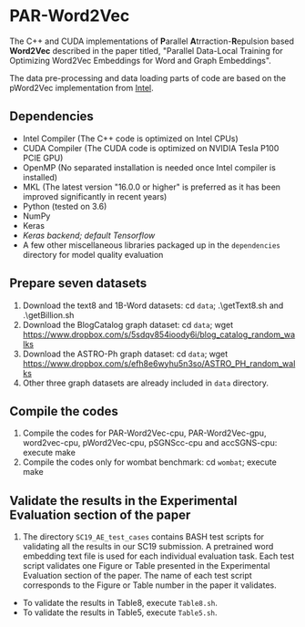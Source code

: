 # PAR-Word2Vec

The C++ and CUDA implementations of **P**arallel **A**trraction-**R**epulsion based **Word2Vec** described in the paper titled, "Parallel Data-Local Training for Optimizing Word2Vec Embeddings for Word and Graph Embeddings".

The data pre-processing and data loading parts of code are based on the pWord2Vec implementation from [Intel](https://github.com/IntelLabs/pWord2Vec).

## Dependencies
- Intel Compiler (The C++ code is optimized on Intel CPUs)
- CUDA Compiler (The CUDA code is optimized on NVIDIA Tesla P100 PCIE GPU)
- OpenMP (No separated installation is needed once Intel compiler is installed)
- MKL (The latest version "16.0.0 or higher" is preferred as it has been improved significantly in recent years)
- Python (tested on 3.6)
- NumPy
- Keras
- _Keras backend; default Tensorflow_
- A few other miscellaneous libraries packaged up in the `dependencies` directory for model quality evaluation
  
## Prepare seven datasets
1. Download the text8 and 1B-Word datasets: cd `data`; .\getText8.sh and .\getBillion.sh
2. Download the BlogCatalog graph dataset: cd `data`; wget https://www.dropbox.com/s/5sdqv854ioody6i/blog_catalog_random_walks
3. Download the ASTRO-Ph graph dataset: cd `data`; wget https://www.dropbox.com/s/efh8e6wyhu5n3so/ASTRO_PH_random_walks
4. Other three graph datasets are already included in `data` directory.

## Compile the codes
1. Compile the codes for PAR-Word2Vec-cpu, PAR-Word2Vec-gpu, word2vec-cpu, pWord2Vec-cpu, pSGNScc-cpu and accSGNS-cpu: execute make
2. Compile the codes only for wombat benchmark: cd `wombat`; execute make

## Validate the results in the Experimental Evaluation section of the paper
1. The directory `SC19_AE_test_cases` contains BASH test scripts for validating all the results in our SC19 submission. A pretrained word embedding text file is used for each individual evaluation task. Each test script validates one Figure or Table presented in the Experimental Evaluation section of the paper. The name of each test script corresponds to the Figure or Table number in the paper it validates.
  + To validate the results in Table8, execute `Table8.sh`.
  + To validate the results in Table5, execute `Table5.sh`.
